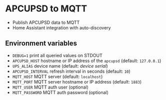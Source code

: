 # APCUPSD to MQTT

- Publish APCUPSD data to MQTT
- Home Assistant integration with auto-discovery


## Environment variables

- ``DEBUG=1`` print all queried values on STDOUT
- ``APCUPSD_HOST`` hostname or IP address of the `apcupsd` (default: `127.0.0.1`)
- ``UPS_ALIAS`` device name (default: _device serial_)
- ``APCUPSD_INTERVAL`` refresh interval in seconds (default: `10`)
- ``MQTT_HOST`` MQTT server  (default: `localhost`)
- ``MQTT_PORT`` MQTT server hostname or IP address (default: `1883`)
- ``MQTT_USER`` MQTT auth user (optional)
- ``MQTT_PASSWORD`` MQTT auth password (optional)
